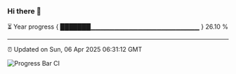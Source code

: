 ### Hi there 👋

⏳ Year progress { ███████▁▁▁▁▁▁▁▁▁▁▁▁▁▁▁▁▁▁▁▁▁▁▁ } 26.10 %

---

⏰ Updated on Sun, 06 Apr 2025 06:31:12 GMT

![Progress Bar CI](https://github.com/ZhaoGui/ZhaoGui/workflows/Progress%20Bar%20CI/badge.svg)
